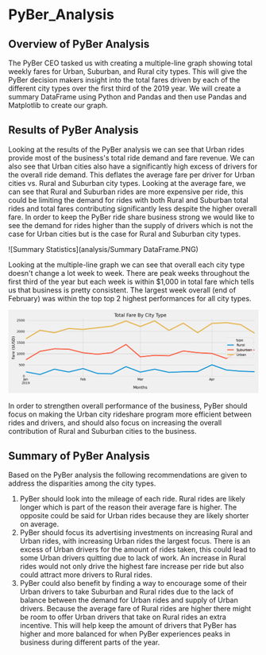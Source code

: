 # PyBer_Analysis

## Overview of PyBer Analysis
The PyBer CEO tasked us with creating a multiple-line graph showing total weekly fares for Urban, Suburban, and Rural city types. This will give the PyBer decision makers insight into the total fares driven by each of the different city types over the first third of the 2019 year. We will create a summary DataFrame using Python and Pandas and then use Pandas and Matplotlib to create our graph. 

## Results of PyBer Analysis
Looking at the results of the PyBer analysis we can see that Urban rides provide most of the business's total ride demand and fare revenue. We can also see that Urban cities also have a significantly high excess of drivers for the overall ride demand. This deflates the average fare per driver for Urban cities vs. Rural and Suburban city types. Looking at the average fare, we can see that Rural and Suburban rides are more expensive per ride, this could be limiting the demand for rides with both Rural and Suburban total rides and total fares contributing significantly less despite the higher overall fare. In order to keep the PyBer ride share business strong we would like to see the demand for rides higher than the supply of drivers which is not the case for Urban cities but is the case for Rural and Suburban city types.

![Summary Statistics](analysis/Summary DataFrame.PNG)

Looking at the multiple-line graph we can see that overall each city type doesn't change a lot week to week. There are peak weeks throughout the first third of the year but each week is within $1,000 in total fare which tells us that business is pretty consistent. The largest week overall (end of February) was within the top top 2 highest performances for all city types.

![Multiple-Line Graph](analysis/PyBer_fare_summary.png)

In order to strengthen overall performance of the business, PyBer should focus on making the Urban city rideshare program more efficient between rides and drivers, and should also focus on increasing the overall contribution of Rural and Suburban cities to the business. 

## Summary of PyBer Analysis
Based on the PyBer analysis the following recommendations are given to address the disparities among the city types.

1. PyBer should look into the mileage of each ride. Rural rides are likely longer which is part of the reason their average fare is higher. The opposite could be said for Urban rides because they are likely shorter on average. 
2. PyBer should focus its advertising investments on increasing Rural and Urban rides, with increasing Urban rides the largest focus. There is an excess of Urban drivers for the amount of rides taken, this could lead to some Urban drivers quitting due to lack of work. An increase in Rural rides would not only drive the highest fare increase per ride but also could attract more drivers to Rural rides.
3. PyBer could also benefit by finding a way to encourage some of their Urban drivers to take Suburban and Rural rides due to the lack of balance between the demand for Urban rides and supply of Urban drivers. Because the average fare of Rural rides are higher there might be room to offer Urban drivers that take on Rural rides an extra incentive. This will help keep the amount of drivers that PyBer has higher and more balanced for when PyBer experiences peaks in business during different parts of the year.
